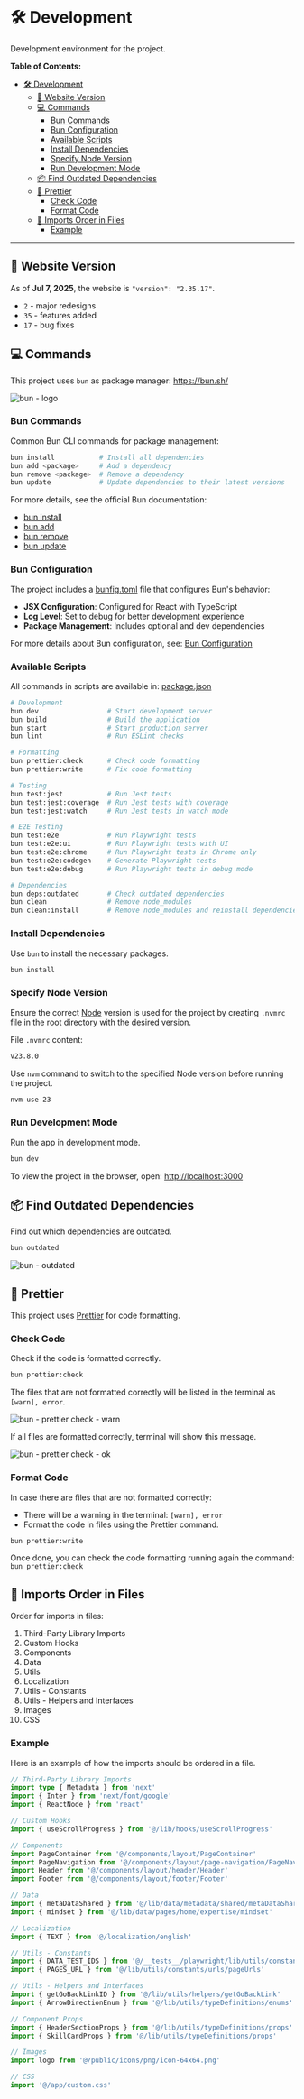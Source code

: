 # 🛠️ Development

Development environment for the project.

**Table of Contents:**

- [🛠️ Development](#️-development)
  - [🚀 Website Version](#-website-version)
  - [💻 Commands](#-commands)
    - [Bun Commands](#bun-commands)
    - [Bun Configuration](#bun-configuration)
    - [Available Scripts](#available-scripts)
    - [Install Dependencies](#install-dependencies)
    - [Specify Node Version](#specify-node-version)
    - [Run Development Mode](#run-development-mode)
  - [📦 Find Outdated Dependencies](#-find-outdated-dependencies)
  - [💅 Prettier](#-prettier)
    - [Check Code](#check-code)
    - [Format Code](#format-code)
  - [🔗 Imports Order in Files](#-imports-order-in-files)
    - [Example](#example)

---

## 🚀 Website Version

As of **Jul 7, 2025**, the website is `"version": "2.35.17"`.

- `2` - major redesigns
- `35` - features added
- `17` - bug fixes

## 💻 Commands

This project uses `bun` as package manager: <https://bun.sh/>

![bun - logo](/readme-images/development/bun/bun-logo.webp)

### Bun Commands

Common Bun CLI commands for package management:

```bash
bun install           # Install all dependencies
bun add <package>     # Add a dependency
bun remove <package>  # Remove a dependency
bun update            # Update dependencies to their latest versions
```

For more details, see the official Bun documentation:

- [bun install](https://bun.sh/docs/cli/install)
- [bun add](https://bun.sh/docs/cli/add)
- [bun remove](https://bun.sh/docs/cli/remove)
- [bun update](https://bun.sh/docs/cli/update)

### Bun Configuration

The project includes a [bunfig.toml](/bunfig.toml) file that configures Bun's behavior:

- **JSX Configuration**: Configured for React with TypeScript
- **Log Level**: Set to debug for better development experience
- **Package Management**: Includes optional and dev dependencies

For more details about Bun configuration, see: [Bun Configuration](https://bun.sh/docs/runtime/bunfig)

### Available Scripts

All commands in scripts are available in: [package.json](/package.json)

```bash
# Development
bun dev                 # Start development server
bun build               # Build the application
bun start               # Start production server
bun lint                # Run ESLint checks

# Formatting
bun prettier:check      # Check code formatting
bun prettier:write      # Fix code formatting

# Testing
bun test:jest           # Run Jest tests
bun test:jest:coverage  # Run Jest tests with coverage
bun test:jest:watch     # Run Jest tests in watch mode

# E2E Testing
bun test:e2e            # Run Playwright tests
bun test:e2e:ui         # Run Playwright tests with UI
bun test:e2e:chrome     # Run Playwright tests in Chrome only
bun test:e2e:codegen    # Generate Playwright tests
bun test:e2e:debug      # Run Playwright tests in debug mode

# Dependencies
bun deps:outdated       # Check outdated dependencies
bun clean               # Remove node_modules
bun clean:install       # Remove node_modules and reinstall dependencies
```

### Install Dependencies

Use `bun` to install the necessary packages.

```bash
bun install
```

### Specify Node Version

Ensure the correct [Node](https://nodejs.org/en) version is used for the project by creating `.nvmrc` file in the root directory with the desired version.

File `.nvmrc` content:

```bash
v23.8.0
```

Use `nvm` command to switch to the specified Node version before running the project.

```bash
nvm use 23
```

### Run Development Mode

Run the app in development mode.

```bash
bun dev
```

To view the project in the browser, open: [http://localhost:3000](http://localhost:3000)

## 📦 Find Outdated Dependencies

Find out which dependencies are outdated.

```bash
bun outdated
```

![bun - outdated](/readme-images/development/bun/bun-outdated.webp)

## 💅 Prettier

This project uses [Prettier](https://prettier.io/) for code formatting.

### Check Code

Check if the code is formatted correctly.

```bash
bun prettier:check
```

The files that are not formatted correctly will be listed in the terminal as `[warn], error`.

![bun - prettier check - warn](/readme-images/development/bun/bun-prettier-check-warn.webp)

If all files are formatted correctly, terminal will show this message.

![bun - prettier check - ok](/readme-images/development/bun/bun-prettier-check-ok.webp)

### Format Code

In case there are files that are not formatted correctly:

- There will be a warning in the terminal: `[warn], error`
- Format the code in files using the Prettier command.

```bash
bun prettier:write
```

Once done, you can check the code formatting running again the command: `bun prettier:check`

## 🔗 Imports Order in Files

Order for imports in files:

1. Third-Party Library Imports
2. Custom Hooks
3. Components
4. Data
5. Utils
6. Localization
7. Utils - Constants
8. Utils - Helpers and Interfaces
9. Images
10. CSS

### Example

Here is an example of how the imports should be ordered in a file.

```ts
// Third-Party Library Imports
import type { Metadata } from 'next'
import { Inter } from 'next/font/google'
import { ReactNode } from 'react'

// Custom Hooks
import { useScrollProgress } from '@/lib/hooks/useScrollProgress'

// Components
import PageContainer from '@/components/layout/PageContainer'
import PageNavigation from '@/components/layout/page-navigation/PageNavigation'
import Header from '@/components/layout/header/Header'
import Footer from '@/components/layout/footer/Footer'

// Data
import { metaDataShared } from '@/lib/data/metadata/shared/metaDataShared'
import { mindset } from '@/lib/data/pages/home/expertise/mindset'

// Localization
import { TEXT } from '@/localization/english'

// Utils - Constants
import { DATA_TEST_IDS } from '@/__tests__/playwright/lib/utils/constants/ids/dataTestIds'
import { PAGES_URL } from '@/lib/utils/constants/urls/pageUrls'

// Utils - Helpers and Interfaces
import { getGoBackLinkID } from '@/lib/utils/helpers/getGoBackLink'
import { ArrowDirectionEnum } from '@/lib/utils/typeDefinitions/enums'

// Component Props
import { HeaderSectionProps } from '@/lib/utils/typeDefinitions/props'
import { SkillCardProps } from '@/lib/utils/typeDefinitions/props'

// Images
import logo from '@/public/icons/png/icon-64x64.png'

// CSS
import '@/app/custom.css'
```
